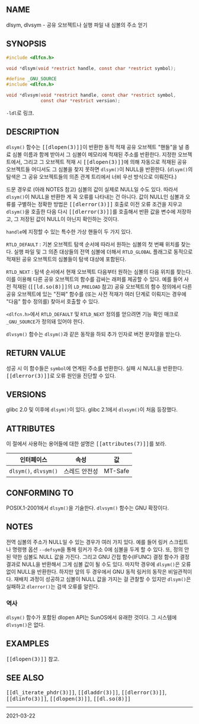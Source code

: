 ## NAME

dlsym, dlvsym - 공유 오브젝트나 실행 파일 내 심볼의 주소 얻기

## SYNOPSIS

```c
#include <dlfcn.h>

void *dlsym(void *restrict handle, const char *restrict symbol);

#define _GNU_SOURCE
#include <dlfcn.h>

void *dlvsym(void *restrict handle, const char *restrict symbol,
             const char *restrict version);
```

`-ldl`로 링크.

## DESCRIPTION

`dlsym()` 함수는 <tt>[[dlopen(3)]]</tt>이 반환한 동적 적재 공유 오브젝트 "핸들"을 널 종료 심볼 이름과 함께 받아서 그 심볼이 메모리에 적재된 주소를 반환한다. 지정한 오브젝트에서, 그리고 그 오브젝트 적재 시 <tt>[[dlopen(3)]]</tt>에 의해 자동으로 적재된 공유 오브젝트들 어디서도 그 심볼을 찾지 못하면 `dlsym()`이 NULL을 반환한다. (`dlsym()`의 탐색은 그 공유 오브젝트들의 의존 관계 트리에서 너비 우선 방식으로 이뤄진다.)

드문 경우로 (아래 NOTES 참고) 심볼의 값이 실제로 NULL일 수도 있다. 따라서 `dlsym()`이 NULL을 반환한 게 꼭 오류를 나타내는 건 아니다. 값이 NULL인 심볼과 오류를 구별하는 정확한 방법은 <tt>[[dlerror(3)]]</tt> 호출로 이전 오류 조건을 지우고 `dlsym()`을 호출한 다음 다시 <tt>[[dlerror(3)]]</tt>를 호출해서 반환 값을 변수에 저장하고, 그 저장된 값이 NULL이 아닌지 확인하는 것이다.

`handle`에 지정할 수 있는 특수한 가상 핸들이 두 가지 있다.

`RTLD_DEFAULT`
:   기본 오브젝트 탐색 순서에 따라서 원하는 심볼의 첫 번째 위치를 찾는다. 실행 파일 및 그 의존 대상들의 전역 심볼에 더해서 `RTLD_GLOBAL` 플래그로 동적으로 적재된 공유 오브젝트의 심볼들이 탐색 대상에 포함된다.

`RTLD_NEXT`
:   탐색 순서에서 현재 오브젝트 다음부터 원하는 심볼의 다음 위치를 찾는다. 이를 이용해 다른 공유 오브젝트의 함수를 감싸는 래퍼를 제공할 수 있다. 예를 들어 사전 적재된 (<tt>[[ld.so(8)]]</tt>의 `LD_PRELOAD` 참고) 공유 오브젝트의 함수 정의에서 다른 공유 오브젝트에 있는 "진짜" 함수를 (또는 사전 적재가 여러 단계로 이뤄지는 경우에 "다음" 함수 정의를) 찾아서 호출할 수 있다.

`<dlfcn.h>`에서 `RTLD_DEFAULT` 및 `RTLD_NEXT` 정의를 얻으려면 기능 확인 매크로 `_GNU_SOURCE`가 정의돼 있어야 한다.

`dlvsym()` 함수는 `dlsym()`과 같은 동작을 하되 추가 인자로 버전 문자열을 받는다.

## RETURN VALUE

성공 시 이 함수들은 `symbol`에 연계된 주소를 반환한다. 실패 시 NULL을 반환한다. <tt>[[dlerror(3)]]</tt>로 오류 원인을 진단할 수 있다.

## VERSIONS

glibc 2.0 및 이후에 `dlsym()`이 있다. glibc 2.1에서 `dlvsym()`이 처음 등장했다.

## ATTRIBUTES

이 절에서 사용하는 용어들에 대한 설명은 <tt>[[attributes(7)]]</tt>를 보라.

| 인터페이스 | 속성 | 값 |
| --- | --- | --- |
| `dlsym()`, `dlvsym()` | 스레드 안전성 | MT-Safe |

## CONFORMING TO

POSIX.1-2001에서 `dlsym()`을 기술한다. `dlvsym()` 함수는 GNU 확장이다.

## NOTES

전역 심볼의 주소가 NULL일 수 있는 경우가 여러 가지 있다. 예를 들어 링커 스크립트나 명령행 옵션 `--defsym`을 통해 링커가 주소 0에 심볼을 두게 할 수 있다. 또, 정의 안 된 약한 심볼도 NULL 값을 가진다. 그리고 GNU 간접 함수(IFUNC) 결정 함수가 결정 결과로 NULL을 반환해서 그게 심볼 값이 될 수도 있다. 마지막 경우에 `dlsym()`은 오류 없이 NULL을 반환한다. 하지만 앞의 두 경우에서 GNU 동적 링커의 동작은 비일관적이다. 재배치 과정이 성공하고 심볼이 NULL 값을 가지는 걸 관찰할 수 있지만 `dlsym()`은 실패하고 `dlerror()`는 검색 오류를 알린다.

### 역사

`dlsym()` 함수가 포함된 dlopen API는 SunOS에서 유래한 것이다. 그 시스템에 `dlvsym()`은 없다.

## EXAMPLES

<tt>[[dlopen(3)]]</tt> 참고.

## SEE ALSO

<tt>[[dl_iterate_phdr(3)]]</tt>, <tt>[[dladdr(3)]]</tt>, <tt>[[dlerror(3)]]</tt>, <tt>[[dlinfo(3)]]</tt>, <tt>[[dlopen(3)]]</tt>, <tt>[[dl.so(8)]]</tt>

----

2021-03-22
